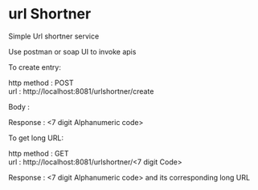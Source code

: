 # url Shortner

Simple Url shortner service

Use postman or soap UI to invoke apis

To create entry:

http method : POST  
url : http://localhost:8081/urlshortner/create

Body : <some long url>

Response : <7 digit Alphanumeric code>


To get long URL:

http method : GET  
url : http://localhost:8081/urlshortner/<7 digit Code>

Response : <7 digit Alphanumeric code> and its corresponding long URL
